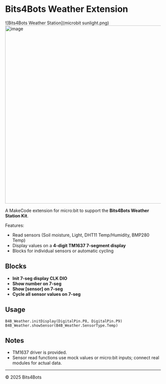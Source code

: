 # Bits4Bots Weather Extension
![Bits4Bots Weather Station](microbit sunlight.png)
<img width="653" height="575" alt="image" src="https://github.com/user-attachments/assets/67f5e6d0-b14a-4355-aa63-e0691897f021" />

A MakeCode extension for micro:bit to support the **Bits4Bots Weather Station Kit**.

Features:
- Read sensors (Soil moisture, Light, DHT11 Temp/Humidity, BMP280 Temp)
- Display values on a **4-digit TM1637 7-segment display**
- Blocks for individual sensors or automatic cycling

## Blocks
- **Init 7-seg display CLK DIO**
- **Show number on 7-seg**
- **Show [sensor] on 7-seg**
- **Cycle all sensor values on 7-seg**

## Usage
```blocks
B4B_Weather.initDisplay(DigitalPin.P8, DigitalPin.P9)
B4B_Weather.showSensor(B4B_Weather.SensorType.Temp)
```

## Notes
- TM1637 driver is provided. 
- Sensor read functions use mock values or micro:bit inputs; connect real modules for actual data.

---
© 2025 Bits4Bots
